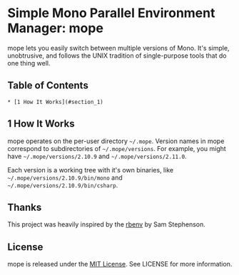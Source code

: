 # Simple Mono Parallel Environment Manager: mope

mope lets you easily switch between multiple versions of Mono.  It's simple, unobtrusive, and follows the UNIX tradition of single-purpose tools that do one thing well.

## Table of Contents

    * [1 How It Works](#section_1)

## <a name="section_1"></a> 1 How It Works

mope operates on the per-user directory `~/.mope`.  Version names in mope correspond to subdirectories of `~/.mope/versions`.  For example, you might have `~/.mope/versions/2.10.9` and `~/.mope/versions/2.11.0`.

Each version is a working tree with it's own binaries, like `~/.mope/versions/2.10.9/bin/mono` and `~/.mope/versions/2.10.9/bin/csharp`.

## Thanks

This project was heavily inspired by the [rbenv](https://github.com/sstephenson/ruby-build) by Sam Stephenson. 

## License
mope is released under the [MIT License][mit-license]. See LICENSE for more information.

[mit-license]: http://www.opensource.org/licenses/mit-license.php